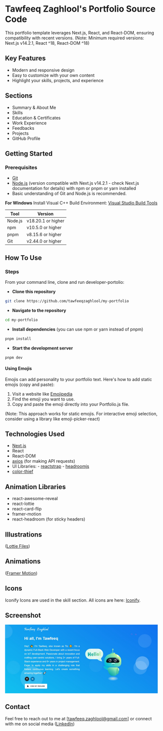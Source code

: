 # Tawfeeq Zaghlool's Portfolio Source Code

This portfolio template leverages Next.js, React, and React-DOM, ensuring compatibility with recent versions. (Note: Minimum required versions: Next.js v14.2.1, React ^18, React-DOM ^18)

## Key Features

- Modern and responsive design
- Easy to customize with your own content
- Highlight your skills, projects, and experience

## Sections

- Summary & About Me
- Skills
- Education & Certificates
- Work Experience
- Feedbacks
- Projects
- GitHub Profile

## Getting Started

### Prerequisites

- [Git](https://git-scm.com/downloads)
- [Node.js](https://nodejs.org/en/download) (version compatible with Next.js v14.2.1 - check Next.js documentation for details) with npm or pnpm or yarn installed
- Basic understanding of Git and Node.js is recommended.

**For Windows** Install Visual C++ Build Environment: [Visual Studio Build Tools](https://visualstudio.microsoft.com/thank-you-downloading-visual-studio/?sku=BuildTools)

| Tool   | Version           |
|--------|-------------------|
| Node.js| v18.20.1 or higher|
| npm    | v10.5.0 or higher |
| pnpm   | v8.15.6 or higher |
| Git    | v2.44.0 or higher |

## How To Use

### Steps

From your command line, clone and run developer-portolio:

- **Clone this repository**

```bash
git clone https://github.com/tawfeeqzaghlool/my-portfolio
```

- **Navigate to the repository**

```bash
cd my-portfolio
```

- **Install dependencies** (you can use npm or yarn instead of pnpm)

```bash
pnpm install
```

- **Start the development server**

```bash
pnpm dev
```

#### Using Emojis

Emojis can add personality to your portfolio text. Here's how to add static emojis (copy and paste):

1. Visit a website like [Emojipedia](https://emojipedia.org/)
2. Find the emoji you want to use.
3. Copy and paste the emoji directly into your Portfolio.js file.

(Note: This approach works for static emojis. For interactive emoji selection, consider using a library like emoji-picker-react)

## Technologies Used

- [Next.js](https://nextjs.org/)
- React
- React-DOM
- [axios](https://www.npmjs.com/package/axios) (for making API requests)
- UI Libraries:
*-* [reactstrap](https://reactstrap.github.io/)
*-* [headroomjs](https://wicky.nillia.ms/headroom.js/)
- [color-thief](https://github.com/lokesh/color-thief)

## Animation Libraries

- react-awesome-reveal
- react-lottie
- react-card-flip
- framer-motion
- react-headroom (for sticky headers)

## Illustrations

([Lottie Files](https://lottiefiles.com/))

## Animations

([Framer Motion](https://www.framer.com/motion/))

## Icons

Iconify Icons are used in the skill section. All icons are here: [Iconify](https://icon-sets.iconify.design/).

## Screenshot

![Alt text](public/img/icons/common/screenshot.jpg)

## Contact

Feel free to reach out to me at [tawfeeq.zaghlool@gmail.com] or connect with me on social media ([LinkedIn](http://linkedin.com/in/tawfeeqzaghlool))
